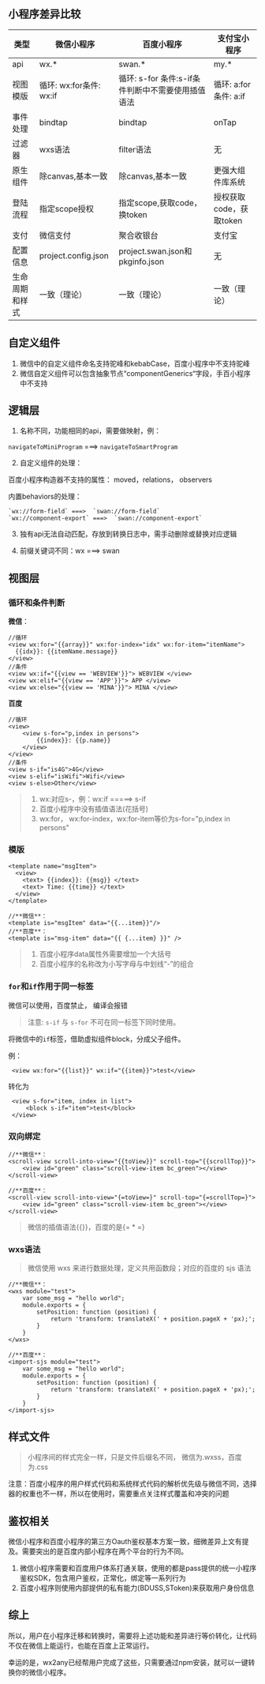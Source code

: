 ## 小程序差异比较

|	类型 |微信小程序 |百度小程序 |支付宝小程序|
|---|---|---|---|
| api |wx.* |swan.* |my.*|
| 视图模版| 循环: wx:for条件: wx:if |循环: s-for 条件:s-if条件判断中不需要使用插值语法 |循环: a:for条件: a:if|
| 事件处理 |bindtap |bindtap |onTap|
| 过滤器 |wxs语法 |filter语法 |无  | 
| 原生组件 |除canvas,基本一致 |除canvas,基本一致 |更强大组件库系统  | 
| 登陆流程 |指定scope授权 |指定scope,获取code，换token |授权获取code，获取token  | 
| 支付 |微信支付 |聚合收银台 |支付宝  | 
| 配置信息 |project.config.json| project.swan.json和pkginfo.json |无 | 
| 生命周期和样式 |一致（理论） |一致（理论） |一致（理论）  | 


## 自定义组件
1. 微信中的自定义组件命名支持驼峰和kebabCase，百度小程序中不支持驼峰
2. 微信自定义组件可以包含抽象节点“componentGenerics“字段，手百小程序中不支持


## 逻辑层

1. 名称不同，功能相同的api，需要做映射，例：

`navigateToMiniProgram` ===>  `navigateToSmartProgram`

2. 自定义组件的处理：

百度小程序构造器不支持的属性： moved，relations， observers

内置behaviors的处理：

    `wx://form-field` ===>  `swan://form-field`
    `wx://component-export` ===>  `swan://component-export`


3. 独有api无法自动匹配，存放到转换日志中，需手动删除或替换对应逻辑

4. 前缀关键词不同：wx ===>  swan

## 视图层

### 循环和条件判断

**微信**：
```
//循环
<view wx:for="{{array}}" wx:for-index="idx" wx:for-item="itemName">
  {{idx}}: {{itemName.message}}
</view>
//条件
<view wx:if="{{view == 'WEBVIEW'}}"> WEBVIEW </view>
<view wx:elif="{{view == 'APP'}}"> APP </view>
<view wx:else="{{view == 'MINA'}}"> MINA </view>
```
**百度**
```
//循环
<view>
    <view s-for="p,index in persons">
        {{index}}: {{p.name}}
    </view>
</view>
//条件
<view s-if="is4G">4G</view>
<view s-elif="isWifi">Wifi</view>
<view s-else>Other</view>
```


> 1. wx:对应s-，例：wx:if  =====>  s-if
> 2. 百度小程序中没有插值语法(花括号)
> 3. wx:for， wx:for-index，wx:for-item等价为s-for="p,index in persons"

### 模版

```
<template name="msgItem">
  <view>
    <text> {{index}}: {{msg}} </text>
    <text> Time: {{time}} </text>
  </view>
</template>

//**微信**：
<template is="msgItem" data="{{...item}}"/>
//**百度**：
<template is="msg-item" data="{{ {...item} }}" />
```


> 1. 百度小程序data属性外需要增加一个大括号
> 2. 百度小程序的名称改为小写字母与中划线“-”的组合

### `for`和`if`作用于同一标签

微信可以使用，百度禁止， 编译会报错

> 注意: `s-if` 与 `s-for` 不可在同一标签下同时使用。

将微信中的`if`标签，借助虚拟组件block，分成父子组件。

例：

     <view wx:for="{{list}}" wx:if="{{item}}">test</view>
 转化为

     <view s-for="item, index in list">
	     <block s-if="item">test</block>
     </view>

### 双向绑定

```
//**微信**：
<scroll-view scroll-into-view="{{toView}}" scroll-top="{{scrollTop}}">
    <view id="green" class="scroll-view-item bc_green"></view>
</scroll-view>

//**百度**：
<scroll-view scroll-into-view="{=toView=}" scroll-top="{=scrollTop=}">
    <view id="green" class="scroll-view-item bc_green"></view>
</scroll-view>
```


>微信的插值语法{{}}，百度的是{= * =}

### wxs语法

> 微信使用 wxs 来进行数据处理，定义共用函数段；对应的百度的 sjs 语法

```
//**微信**：
<wxs module="test">
    var some_msg = "hello world";
    module.exports = {
        setPosition: function (position) {
            return 'transform: translateX(' + position.pageX + 'px);';
        }
    }
</wxs>

//**百度**：
<import-sjs module="test">
    var some_msg = "hello world";
    module.exports = {
        setPosition: function (position) {
            return 'transform: translateX(' + position.pageX + 'px);';
        }
    }
</import-sjs>
```

## 样式文件

> 小程序间的样式完全一样，只是文件后缀名不同， 微信为.wxss，百度为.css

注意：百度小程序的用户样式代码和系统样式代码的解析优先级与微信不同，选择器的权重也不一样，所以在使用时，需要重点关注样式覆盖和冲突的问题

## 鉴权相关
微信小程序和百度小程序的第三方Oauth鉴权基本方案一致，细微差异上文有提及。需要突出的是百度内部小程序在两个平台的行为不同。
1. 微信小程序需要和百度用户体系打通关联，使用的都是pass提供的统一小程序鉴权SDK，包含用户鉴权，正常化，绑定等一系列行为
2. 百度小程序则使用内部提供的私有能力(BDUSS,SToken)来获取用户身份信息

## 综上
所以，用户在小程序迁移和转换时，需要将上述功能和差异进行等价转化，让代码不仅在微信上能运行，也能在百度上正常运行。

幸运的是，wx2any已经帮用户完成了这些，只需要通过npm安装，就可以一键转换你的微信小程序。
